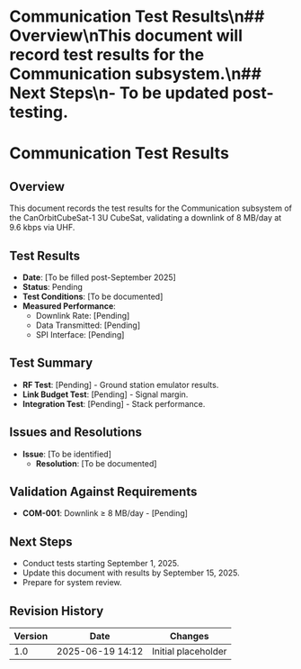 # Communication Test Results\n## Overview\nThis document will record test results for the Communication subsystem.\n## Next Steps\n- To be updated post-testing.
# Communication Test Results
## Overview
This document records the test results for the Communication subsystem of the CanOrbitCubeSat-1 3U CubeSat, validating a downlink of 8 MB/day at 9.6 kbps via UHF.

## Test Results
- **Date**: [To be filled post-September 2025]
- **Status**: Pending
- **Test Conditions**: [To be documented]
- **Measured Performance**:
  - Downlink Rate: [Pending]
  - Data Transmitted: [Pending]
  - SPI Interface: [Pending]

## Test Summary
- **RF Test**: [Pending] - Ground station emulator results.
- **Link Budget Test**: [Pending] - Signal margin.
- **Integration Test**: [Pending] - Stack performance.

## Issues and Resolutions
- **Issue**: [To be identified]
  - **Resolution**: [To be documented]

## Validation Against Requirements
- **COM-001**: Downlink ≥ 8 MB/day - [Pending]

## Next Steps
- Conduct tests starting September 1, 2025.
- Update this document with results by September 15, 2025.
- Prepare for system review.

## Revision History
| Version | Date             | Changes             |
|---------|------------------|---------------------|
| 1.0     | 2025-06-19 14:12 | Initial placeholder |
